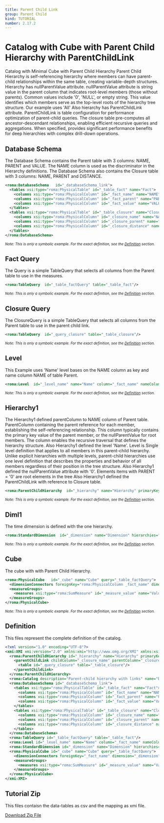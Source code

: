 ```yaml
---
title: Parent Child Link
group: Parent Child
kind: TUTORIAL
number: 2.17.2
---
```




# Catalog with Cube with Parent Child Hierarchy with ParentChildLink

Catalog with Minimal Cube with Parent Child Hierarchy
Parent Child Hierarchy is self-referencing hierarchy where members can have parent-child relationships within the same table,
creating variable-depth structures.
Hierarchy has nullParentValue attribute.
nullParentValue attribute is string value in the parent column that indicates root-level members (those without parents).
Common values include '0', 'NULL', or empty string. This value identifies which members serve as the top-level roots of the hierarchy tree structure.
Our example uses 'All'
Also hierarchy has ParentChildLink attribute.
ParentChildLink is table configuration for performance optimization of parent-child queries.
The closure table pre-computes all ancestor-descendant relationships, enabling efficient recursive queries and aggregations.
When specified, provides significant performance benefits for deep hierarchies with complex drill-down operations.


## Database Schema

The Database Schema contains the Parent table with 3 columns: NAME, PARENT and VALUE.
The NAME column is used as the discriminator in the Hierarchy definitions.
The Database Schema also contains the Closure  table with 3 columns: NAME, PARENT and DISTANCE.


```xml
<roma:DatabaseSchema   id="_databaseSchema_link">
  <tables xsi:type="roma:PhysicalTable" id="_table_fact" name="Fact">
    <columns xsi:type="roma:PhysicalColumn" id="_fact_name" name="NAME"/>
    <columns xsi:type="roma:PhysicalColumn" id="_fact_parent" name="PARENT"/>
    <columns xsi:type="roma:PhysicalColumn" id="_fact_value" name="VALUE" type="Integer"/>
  </tables>
  <tables xsi:type="roma:PhysicalTable" id="_table_closure" name="Closure">
    <columns xsi:type="roma:PhysicalColumn" id="_closure_name" name="NAME" type="Integer"/>
    <columns xsi:type="roma:PhysicalColumn" id="_closure_parent" name="PARENT"/>
    <columns xsi:type="roma:PhysicalColumn" id="_closure_distance" name="DISTANCE" type="Integer"/>
  </tables>
</roma:DatabaseSchema>

```
*<small>Note: This is only a symbolic example. For the exact definition, see the [Definition](#definition) section.</small>*
## Fact Query

The Query is a simple TableQuery that selects all columns from the Parent table to use in the measures.


```xml
<roma:TableQuery  id="_table_factQuery" table="_table_fact"/>

```
*<small>Note: This is only a symbolic example. For the exact definition, see the [Definition](#definition) section.</small>*
## Closure Query

The ClosureQuery is a simple TableQuery that selects all columns from the Parent table to use in the parent child link.


```xml
<roma:TableQuery  id="_query_closure" table="_table_closure"/>

```
*<small>Note: This is only a symbolic example. For the exact definition, see the [Definition](#definition) section.</small>*
## Level

This Example uses 'Name' level bases on the NAME column as key and name column NAME of table Parent.


```xml
<roma:Level  id="_level_name" name="Name" column="_fact_name" nameColumn="_fact_name" uniqueMembers="true"/>

```
*<small>Note: This is only a symbolic example. For the exact definition, see the [Definition](#definition) section.</small>*
## Hierarchy1

The Hierarchy1 defined parentColumn to NAME column of Parent table.
ParentColumn containing the parent reference for each member, establishing the self-referencing relationship.
This column typically contains the primary key value of the parent member, or the nullParentValue for root members. The column enables the recursive traversal that defines the hierarchy structure.
Also Hierarchy1 defined the level 'Name'.
Level is Single level definition that applies to all members in this parent-child hierarchy.
Unlike explicit hierarchies with multiple levels, parent-child hierarchies use one level
definition that describes the properties and behavior of all members regardless of their position in the tree structure.
Also Hierarchy1 defined the nullParentValue attribute with '0'.
Elements items with PARENT = '0' are root elements in the tree
Also Hierarchy1 defined the ParentChildLink with reference to Closure table.


```xml
<roma:ParentChildHierarchy  id="_hierarchy" name="Hierarchy" primaryKey="_fact_name" query="_table_factQuery" nullParentValue="0" parentColumn="roma:PhysicalColumn _fact_parent" level="_level_name"/>

```
*<small>Note: This is only a symbolic example. For the exact definition, see the [Definition](#definition) section.</small>*
## Diml1

The time dimension is defined with the one hierarchy.


```xml
<roma:StandardDimension  id="_dimension" name="Dimension" hierarchies="roma:ParentChildHierarchy _hierarchy"/>

```
*<small>Note: This is only a symbolic example. For the exact definition, see the [Definition](#definition) section.</small>*
## Cube

The cube with with Parent Child Hierarchy.


```xml
<roma:PhysicalCube   id="_cube" name="Cube" query="_table_factQuery">
  <dimensionConnectors foreignKey="roma:PhysicalColumn _fact_name" dimension="roma:StandardDimension _dimension" overrideDimensionName="Dimension" id="_dc_dimension"/>
  <measureGroups>
    <measures xsi:type="roma:SumMeasure" id="_measure_value" name="Value" column="_fact_value"/>
  </measureGroups>
</roma:PhysicalCube>

```
*<small>Note: This is only a symbolic example. For the exact definition, see the [Definition](#definition) section.</small>*

## Definition

This files represent the complete definition of the catalog.

```xml
<?xml version="1.0" encoding="UTF-8"?>
<xmi:XMI xmi:version="2.0" xmlns:xmi="http://www.omg.org/XMI" xmlns:xsi="http://www.w3.org/2001/XMLSchema-instance" xmlns:roma="https://www.daanse.org/spec/org.eclipse.daanse.rolap.mapping">
  <roma:ParentChildHierarchy id="_hierarchy" name="Hierarchy" primaryKey="_fact_name" query="_table_factQuery" nullParentValue="0" parentColumn="_fact_parent" level="_level_name">
    <parentChildLink childColumn="_closure_name" parentColumn="_closure_parent">
      <table id="_query_closure" table="_table_closure"/>
    </parentChildLink>
  </roma:ParentChildHierarchy>
  <roma:Catalog description="Parent-child hierarchy with links" name="Daanse Tutorial - Parent Child Link" cubes="_cube" dbschemas="_databaseSchema_link"/>
  <roma:DatabaseSchema id="_databaseSchema_link">
    <tables xsi:type="roma:PhysicalTable" id="_table_fact" name="Fact">
      <columns xsi:type="roma:PhysicalColumn" id="_fact_name" name="NAME"/>
      <columns xsi:type="roma:PhysicalColumn" id="_fact_parent" name="PARENT"/>
      <columns xsi:type="roma:PhysicalColumn" id="_fact_value" name="VALUE" type="Integer"/>
    </tables>
    <tables xsi:type="roma:PhysicalTable" id="_table_closure" name="Closure">
      <columns xsi:type="roma:PhysicalColumn" id="_closure_name" name="NAME" type="Integer"/>
      <columns xsi:type="roma:PhysicalColumn" id="_closure_parent" name="PARENT"/>
      <columns xsi:type="roma:PhysicalColumn" id="_closure_distance" name="DISTANCE" type="Integer"/>
    </tables>
  </roma:DatabaseSchema>
  <roma:TableQuery id="_table_factQuery" table="_table_fact"/>
  <roma:Level id="_level_name" name="Name" column="_fact_name" nameColumn="_fact_name" uniqueMembers="true"/>
  <roma:StandardDimension id="_dimension" name="Dimension" hierarchies="_hierarchy"/>
  <roma:PhysicalCube id="_cube" name="Cube" query="_table_factQuery">
    <dimensionConnectors foreignKey="_fact_name" dimension="_dimension" overrideDimensionName="Dimension" id="_dc_dimension"/>
    <measureGroups>
      <measures xsi:type="roma:SumMeasure" id="_measure_value" name="Value" column="_fact_value"/>
    </measureGroups>
  </roma:PhysicalCube>
</xmi:XMI>

```



## Tutorial Zip
This files contaisn the data-tables as csv and the mapping as xmi file.

<a href="./zip/tutorial.parentchild.link.zip" download>Download Zip File</a>
